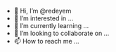 - 👋 Hi, I’m @redeyem
- 👀 I’m interested in ...
- 🌱 I’m currently learning ...
- 💞️ I’m looking to collaborate on ...
- 📫 How to reach me ...

<!---
redeyem/redeyem is a ✨ special ✨ repository because its `README.md` (this file) appears on your GitHub profile.
You can click the Preview link to take a look at your changes.
--->
